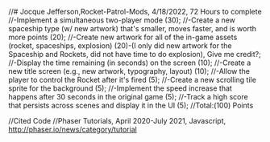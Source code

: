 //# Jocque Jefferson,Rocket-Patrol-Mods, 4/18/2022, 72 Hours to complete
//-Implement a simultaneous two-player mode (30);
//-Create a new spaceship type (w/ new artwork) that's smaller, moves faster, and is worth more points (20);
//-Create new artwork for all of the in-game assets (rocket, spaceships, explosion) (20)-(I only did new artwork for the Spaceship and Rockets, did not have time to do explosion), Give me credit?; 
//-Display the time remaining (in seconds) on the screen (10);
//-Create a new title screen (e.g., new artwork, typography, layout) (10);
//-Allow the player to control the Rocket after it's fired (5);
//-Create a new scrolling tile sprite for the background (5);
//-Implement the speed increase that happens after 30 seconds in the original game (5);
//-Track a high score that persists across scenes and display it in the UI (5);
//Total:(100) Points

//Cited Code
//Phaser Tutorials, April 2020-July 2021, Javascript, http://phaser.io/news/category/tutorial
